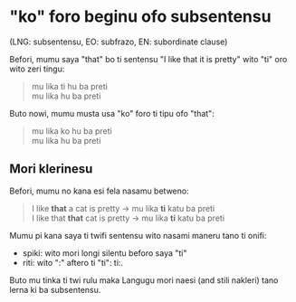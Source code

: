 # "ko" foro beginu ofo subsentensu

(LNG: subsentensu, EO: subfrazo, EN: subordinate clause)

Befori, mumu saya "that" bo ti sentensu "I like that it is pretty" wito "ti" oro wito zeri tingu:

> mu lika ti hu ba preti    
> mu lika hu ba preti  

Buto nowi, mumu musta usa "ko" foro ti tipu ofo "that":

> mu lika ko hu ba preti  
> mu lika hu ba preti  

## Mori klerinesu

Befori, mumu no kana esi fela nasamu betweno:

> I like **that** a cat is pretty -> mu lika **ti** katu ba preti  
> I like that **that** cat is pretty -> mu lika **ti** katu ba preti  

Mumu pi kana saya ti twifi sentensu wito nasami maneru tano ti onifi:
* spiki: wito mori longi silentu beforo saya "ti"
* riti: wito ":" aftero ti "ti": ti:.

Buto mu tinka ti twi rulu maka Langugu mori naesi (and stili nakleri) tano lerna ki ba subsentensu.
